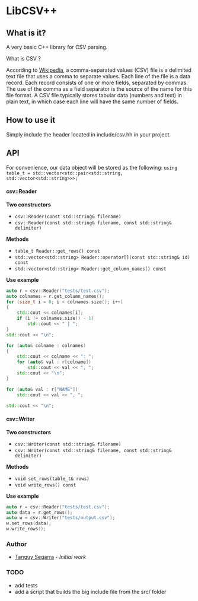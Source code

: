 # LibCSV++

## What is it?

A very basic C++ library for CSV parsing.

What is CSV ?

According to [Wikipedia](https://en.wikipedia.org/wiki/Comma-separated_values),
a comma-separated values (CSV) file is a delimited text file that uses a comma
to separate values. Each line of the file is a data record. Each record
consists of one or more fields, separated by commas. The use of the comma as a
field separator is the source of the name for this file format. A CSV file
typically stores tabular data (numbers and text) in plain text, in which case
each line will have the same number of fields.

## How to use it

Simply include the header located in include/csv.hh in your project.

## API

For convenience, our data object will be stored as the following:
`using table_t = std::vector<std::pair<std::string, std::vector<std::string>>>;`

#### csv::Reader

**Two constructors**
* `csv::Reader(const std::string& filename)`
* `csv::Reader(const std::string& filename, const std::string& delimiter)`

**Methods**
* `table_t Reader::get_rows() const`
* `std::vector<std::string> Reader::operator[](const std::string& id) const`
* `std::vector<std::string> Reader::get_column_names() const`

**Use example**
```c++
auto r = csv::Reader("tests/test.csv");
auto colnames = r.get_column_names();
for (size_t i = 0; i < colnames.size(); i++)
{
    std::cout << colnames[i];
    if (i != colnames.size() - 1)
        std::cout << " | ";
}
std::cout << "\n";

for (auto& colname : colnames)
{
    std::cout << colname << ": ";
    for (auto& val : r[colname])
        std::cout << val << ", ";
    std::cout << "\n";
}

for (auto& val : r["NAME"])
    std::cout << val << ", ";

std::cout << "\n";
```

#### csv::Writer

**Two constructors**
* `csv::Writer(const std::string& filename)`
* `csv::Writer(const std::string& filename, const std::string& delimiter)`

**Methods**
* `void set_rows(table_t& rows)`
* `void write_rows() const`

**Use example**
```c++
auto r = csv::Reader("tests/test.csv");
auto data = r.get_rows();
auto w = csv::Writer("tests/output.csv");
w.set_rows(data);
w.write_rows();
```

### Author

* [Tanguy Segarra](https://github.com/tanguysegarra/) - *Initial work*

### TODO

* add tests
* add a script that builds the big include file from the src/ folder
